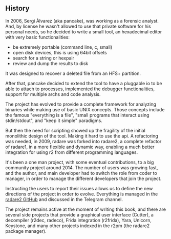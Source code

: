 ## History

In 2006, Sergi Àlvarez (aka pancake), was working as a forensic analyst. And, by license he wasn't allowed to use that private software for his personal needs, so he decided to write a small tool, an hexadecimal editor with very basic functionalities:

* be extremely portable (command line, c, small)
* open disk devices, this is using 64bit offsets
* search for a string or hexpair
* review and dump the results to disk

It was designed to recover a deleted file from an HFS+ partition.

After that, pancake decided to extend the tool to have a pluggable io to be able to attach to processes, implemented the debugger functionalities, support for multiple archs and code analysis.

The project has evolved to provide a complete framework for analyzing binaries while making use of basic UNIX concepts. Those concepts include the famous "everything is a file", "small programs that interact using stdin/stdout", and "keep it simple" paradigms.

But then the need for scripting showed up the fragility of the initial monolithic design of the tool. Making it hard to use the api. A refactoring was needed, in 2009, radare was forked into radare2, a complete refactor of radare1, in a more flexible and dynamic way, enabling a much better integration for using r2 from different programming languages.

It's been a one man project, with some eventual contributions, to a big community project around 2014. The number of users was growing fast, and the author, and main developer had to switch the role from coder to manager, in order to manage the different developers that join the project.

Instructing the users to report their issues allows us to define the new directions of the project in order to evolve. Everything is managed in the [radare2 GitHub](https://github.com/radare/radare2) and discussed in the Telegram channel.

The project remains active at the moment of writing this book, and there are several side projects that provide a graphical user interface (Cutter), a decompiler (r2dec, radeco), Frida integration (r2frida), Yara, Unicorn, Keystone, and many other projects indexed in the r2pm (the radare2 package manager).
